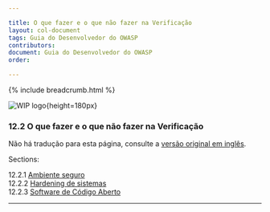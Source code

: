 ```yaml
---

title: O que fazer e o que não fazer na Verificação
layout: col-document
tags: Guia do Desenvolvedor do OWASP
contributors:
document: Guia do Desenvolvedor do OWASP
order:

---
```


{% include breadcrumb.html %}

![WIP logo](../../../assets/images/dg_wip.png "Trabalho em andamento"){height=180px}

### 12.2 O que fazer e o que não fazer na Verificação

Não há tradução para esta página, consulte a [versão original em inglês][release1402].

Sections:

12.2.1 [Ambiente seguro](#secure-environment)  
12.2.2 [Hardening de sistemas](#system-hardening)  
12.2.3 [Software de Código Aberto](#open-source-software)  

----

[release1402]: https://github.com/OWASP/www-project-developer-guide/blob/main/draft/14-appendices/02-verification-dos-donts/toc.md
